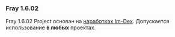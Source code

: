 ### Fray 1.6.02 ###

Fray 1.6.02 Project основан на [наработках Im-Dex](https://github.com/Im-dex/xray-162). Допускается использование **в любых** проектах.